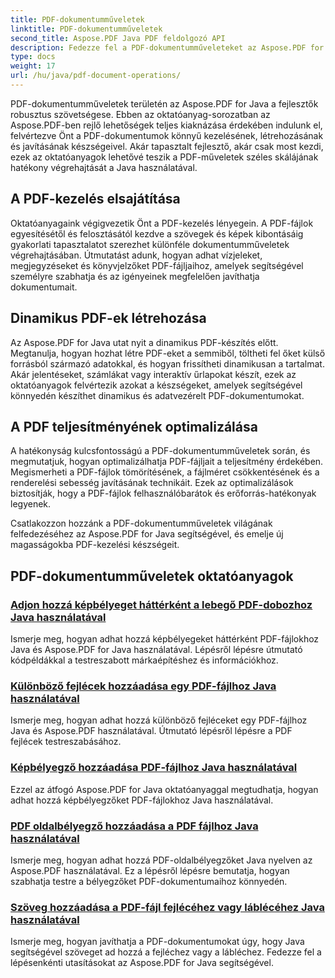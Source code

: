 ```yaml
---
title: PDF-dokumentumműveletek
linktitle: PDF-dokumentumműveletek
second_title: Aspose.PDF Java PDF feldolgozó API
description: Fedezze fel a PDF-dokumentumműveleteket az Aspose.PDF for Java segítségével. Tanulja meg a PDF-fájlok zökkenőmentes kezelését, létrehozását és javítását Java nyelven.
type: docs
weight: 17
url: /hu/java/pdf-document-operations/
---
```


PDF-dokumentumműveletek területén az Aspose.PDF for Java a fejlesztők robusztus szövetségese. Ebben az oktatóanyag-sorozatban az Aspose.PDF-ben rejlő lehetőségek teljes kiaknázása érdekében indulunk el, felvértezve Önt a PDF-dokumentumok könnyű kezelésének, létrehozásának és javításának készségeivel. Akár tapasztalt fejlesztő, akár csak most kezdi, ezek az oktatóanyagok lehetővé teszik a PDF-műveletek széles skálájának hatékony végrehajtását a Java használatával.

## A PDF-kezelés elsajátítása

Oktatóanyagaink végigvezetik Önt a PDF-kezelés lényegein. A PDF-fájlok egyesítésétől és felosztásától kezdve a szövegek és képek kibontásáig gyakorlati tapasztalatot szerezhet különféle dokumentumműveletek végrehajtásában. Útmutatást adunk, hogyan adhat vízjeleket, megjegyzéseket és könyvjelzőket PDF-fájljaihoz, amelyek segítségével személyre szabhatja és az igényeinek megfelelően javíthatja dokumentumait.

## Dinamikus PDF-ek létrehozása

Az Aspose.PDF for Java utat nyit a dinamikus PDF-készítés előtt. Megtanulja, hogyan hozhat létre PDF-eket a semmiből, töltheti fel őket külső forrásból származó adatokkal, és hogyan frissítheti dinamikusan a tartalmat. Akár jelentéseket, számlákat vagy interaktív űrlapokat készít, ezek az oktatóanyagok felvértezik azokat a készségeket, amelyek segítségével könnyedén készíthet dinamikus és adatvezérelt PDF-dokumentumokat.

## A PDF teljesítményének optimalizálása

A hatékonyság kulcsfontosságú a PDF-dokumentumműveletek során, és megmutatjuk, hogyan optimalizálhatja PDF-fájljait a teljesítmény érdekében. Megismerheti a PDF-fájlok tömörítésének, a fájlméret csökkentésének és a renderelési sebesség javításának technikáit. Ezek az optimalizálások biztosítják, hogy a PDF-fájlok felhasználóbarátok és erőforrás-hatékonyak legyenek.

Csatlakozzon hozzánk a PDF-dokumentumműveletek világának felfedezéséhez az Aspose.PDF for Java segítségével, és emelje új magasságokba PDF-kezelési készségeit.

## PDF-dokumentumműveletek oktatóanyagok
### [Adjon hozzá képbélyeget háttérként a lebegő PDF-dobozhoz Java használatával](./add-image-stamp-as-background-in-floating-box-of-pdf-using-java/)
Ismerje meg, hogyan adhat hozzá képbélyegeket háttérként PDF-fájlokhoz Java és Aspose.PDF for Java használatával. Lépésről lépésre útmutató kódpéldákkal a testreszabott márkaépítéshez és információkhoz.
### [Különböző fejlécek hozzáadása egy PDF-fájlhoz Java használatával](./adding-different-headers-in-one-pdf-file-using-java/)
Ismerje meg, hogyan adhat hozzá különböző fejléceket egy PDF-fájlhoz Java és Aspose.PDF használatával. Útmutató lépésről lépésre a PDF fejlécek testreszabásához.
### [Képbélyegző hozzáadása PDF-fájlhoz Java használatával](./adding-image-stamp-in-pdf-file-using-java/)
Ezzel az átfogó Aspose.PDF for Java oktatóanyaggal megtudhatja, hogyan adhat hozzá képbélyegzőket PDF-fájlokhoz Java használatával.
### [PDF oldalbélyegző hozzáadása a PDF fájlhoz Java használatával](./adding-pdf-page-stamp-in-pdf-file-using-java/)
Ismerje meg, hogyan adhat hozzá PDF-oldalbélyegzőket Java nyelven az Aspose.PDF használatával. Ez a lépésről lépésre bemutatja, hogyan szabhatja testre a bélyegzőket PDF-dokumentumaihoz könnyedén.
### [Szöveg hozzáadása a PDF-fájl fejlécéhez vagy láblécéhez Java használatával](./adding-text-in-header-or-footer-of-pdf-file-using-java/)
Ismerje meg, hogyan javíthatja a PDF-dokumentumokat úgy, hogy Java segítségével szöveget ad hozzá a fejléchez vagy a lábléchez. Fedezze fel a lépésenkénti utasításokat az Aspose.PDF for Java segítségével.
